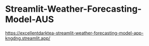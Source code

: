 ﻿# Streamlit-Weather-Forecasting-Model-AUS
https://excellentdarktea-streamlit-weather-forecasting-model-app-kngdng.streamlit.app/
